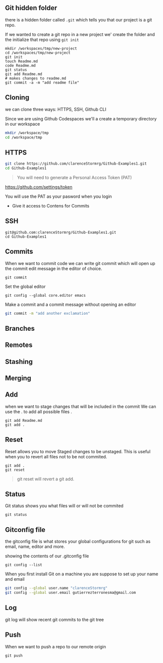 ## Git hidden folder

there is a hidden folder called `.git` which tells you that
our project is a git repo.

If we wanted to create a git repo in a new project we' create the
folder and the initialize that repo using `git init`

```
mkdir /workspaces/tmp/new-project
cd /workspaces/tmp/new-project
git init
touch Readme.md
code Readme.md
git status
git add Readme.md
# makes changes to readme.md
git commit -a -m "add readme file"
```

## Cloning

we can clone three ways: HTTPS, SSH, Github CLI

Since we are using Github Codespaces we'll a create
a temporary directory in our workspace

```sh
mkdir /workspace/tmp
cd /workspace/tmp
```

## HTTPS

```sh
git clone https://github.com/clarenceStormrg/Github-Examples1.git
cd Github-Examples1
```

> You will need to generate a Personal Access Token (PAT)

https://github.com/settings/token

You will use the PAT as your pasword when you login

- Give it access to Contens for Commits

## SSH

```ssh
git@github.com:clarenceStormrg/Github-Examples1.git
cd Github-Examples1
```

## Commits

When we want to commit code we can write git commit which will open
up the commit edit message in the editor of choice.

```
git commit
```

Set the global editor

```
git config --global core.editor emacs
```

Make a commit and a commit message without opening an editor

```sh
git commit -m "add another exclamation"
```

## Branches

## Remotes

## Stashing

## Merging

## Add

when we want to stage changes that will be included in the commit
We can use the . to add all possible files .

```
git add Readme.md
git add .
```

## Reset

Reset allows you to move Staged changes to be unstaged.
This is useful when you to revert all files not to be not commited.

```
git add .
git reset
```

> git reset will revert a git add.

## Status

Git status shows you what files will or will not be commited

```
git status
```

## Gitconfig file

the gitconfig file is what stores your global configurations for
git such as email, name, editor and more.

showing the contents of our .gitconfig file

```
git config --list
```

When you first install Git on a machine you are suppose to set up
your name and email

```sh
git config --global user.name "clarenceStormrg"
git config --global user.email gutierrezterronesma@gmail.com
```

## Log

git log will show recent git commits to the git tree

## Push

When we want to push a repo to our remote origin

```
git push
```